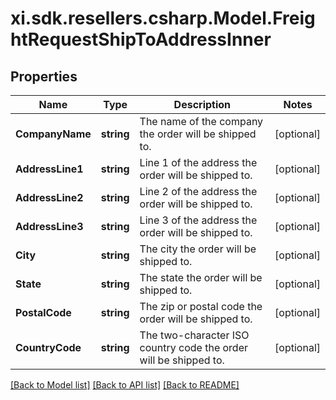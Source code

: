 # xi.sdk.resellers.csharp.Model.FreightRequestShipToAddressInner

## Properties

Name | Type | Description | Notes
------------ | ------------- | ------------- | -------------
**CompanyName** | **string** | The name of the company the order will be shipped to. | [optional] 
**AddressLine1** | **string** | Line 1 of the address the order will be shipped to. | [optional] 
**AddressLine2** | **string** | Line 2 of the address the order will be shipped to. | [optional] 
**AddressLine3** | **string** | Line 3 of the address the order will be shipped to. | [optional] 
**City** | **string** | The city the order will be shipped to. | [optional] 
**State** | **string** | The state the order will be shipped to. | [optional] 
**PostalCode** | **string** | The zip or postal code the order will be shipped to. | [optional] 
**CountryCode** | **string** | The two-character ISO country code the order will be shipped to. | [optional] 

[[Back to Model list]](../README.md#documentation-for-models) [[Back to API list]](../README.md#documentation-for-api-endpoints) [[Back to README]](../README.md)

